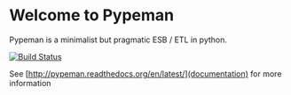 # Welcome to Pypeman

Pypeman is a minimalist but pragmatic ESB / ETL in python. 

[![Build Status](https://travis-ci.org/mhcomm/pypeman.svg?branch=master)](https://travis-ci.org/mhcomm/pypeman)


See [http://pypeman.readthedocs.org/en/latest/](documentation) for more information

